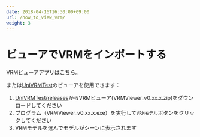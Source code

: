```yaml
---
date: 2018-04-16T16:30:00+09:00
url: /how_to_view_vrm/
weight: 3
---
```


# ビューアでVRMをインポートする

VRMビューアアプリは[こちら](/showcase)。

または[UniVRMTest](https://github.com/vrm-c/UniVRMTest/)のビューアを使用できます：

1. [UniVRMTest/releases](https://github.com/vrm-c/UniVRMTest/releases)からVRMビューア(VRMViewer_v0.xx.x.zip)をダウンロードしてください
2. プログラム（VRMViewer_v0.xx.x.exe）を実行して``VRMモデル``ボタンをクリックしてください
3. VRMモデルを選んでモデルがシーンに表示されます
